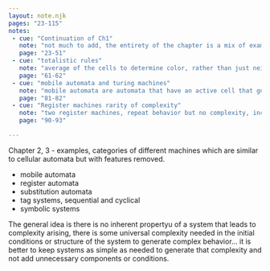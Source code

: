 ```yaml
---
layout: note.njk
pages: "23-115"
notes:
 - cue: "Continuation of Ch1"
   note: "not much to add, the entirety of the chapter is a mix of examples of cellular automata and the author explaining the initial experiments. A introduction to the numbering system he expands on in ch 3."
   page: "23-51"
 - cue: "totalistic rules"
   note: "average of the cells to determine color, rather than just neighbors, increasing the domain of initial conditions i.e. adding colors does not necessarily lead to more complex behaviors. Simple rules can generate all the same stuctures."
   page: "61-62"
 - cue: "mobile automata and turing machines"
   note: "mobile automata are automata that have an active cell that gets updated based on the state of cells around them, it can move left or right. Turing machines can be modeled based on the tape description as a mobile automata with multipl states. Although 4 states appears to be a limit of increasing complexity for increasing state."
   page: "81-82"
 - cue: "Register machines rarity of complexity"
   note: "two register machines, repeat behavior but no complexity, increasing operations lead to complexity in limited sets"
   page: "90-93"

---
```

Chapter 2, 3 - examples, categories of different machines which are similar to cellular automata but with features removed.

* mobile automata
* register automata
* substitution automata
* tag systems, sequential and cyclical
* symbolic systems

The general idea is there is no inherent propertyu of a system that leads to complexity arising, there is some universal complexity needed in the initial conditions or structure of the system to generate complex behavior... it is better to keep systems as simple as needed to generate that complexity and not add unnecessary components or conditions.
